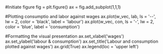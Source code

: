 #Initiate figure
fig = plt.figure()
ax = fig.add_subplot(1,1,1)

#Plotting consumptio and labor against wages
ax.plot(w_vec, lab, ls = '--', lw = 2, color = 'black', label = 'labour')
ax.plot(w_vec, con, ls = '-', lw = 2, color = 'blue', label = 'consumption')

#Formatting the visual presentation
ax.set_xlabel('wages')
ax.set_ylabel('labour & consumption')
ax.set_title('Labour and consumption plotted against wages')
ax.grid(True)
ax.legend(loc = 'upper left')

